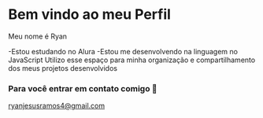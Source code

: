# Bem vindo ao meu Perfil

Meu nome é Ryan

-Estou estudando no Alura
-Estou me desenvolvendo na linguagem no JavaScript
Utilizo esse espaço para minha organização e compartilhamento dos meus projetos desenvolvidos

### Para você entrar em contato comigo 📧

ryanjesusramos4@gmail.com
